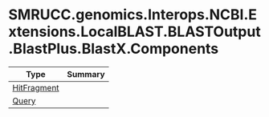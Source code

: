 ﻿
# SMRUCC.genomics.Interops.NCBI.Extensions.LocalBLAST.BLASTOutput.BlastPlus.BlastX.Components

|Type|Summary|
|----|-------|
|[HitFragment](./HitFragment.md)||
|[Query](./Query.md)||

